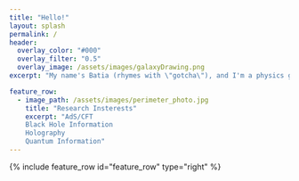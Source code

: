 ```yaml
---
title: "Hello!"
layout: splash
permalink: /
header:
  overlay_color: "#000"
  overlay_filter: "0.5"
  overlay_image: /assets/images/galaxyDrawing.png
excerpt: "My name's Batia (rhymes with \"gotcha\"), and I'm a physics grad student. Please enjoy my website!"

feature_row:
  - image_path: /assets/images/perimeter_photo.jpg
    title: "Research Insterests"
    excerpt: "AdS/CFT
    Black Hole Information
    Holography
    Quantum Information"
---
```


{% include feature_row id="feature_row" type="right" %}
